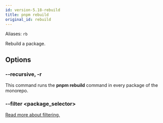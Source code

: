 ```yaml
---
id: version-5.18-rebuild
title: pnpm rebuild
original_id: rebuild
---
```


Aliases: `rb`

Rebuild a package.

## Options

### --recursive, -r

This command runs the **pnpm rebuild** command in every package of the monorepo.

### --filter \<package_selector>

[Read more about filtering.](../filtering)

